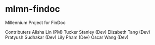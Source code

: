 # mlmn-findoc

Millennium Project for FinDoc

Contributers
Alisha Lin (PM)
Tucker Stanley (Dev)
Elizabeth Tang (Dev)
Pratyush Sudhakar (Dev)
Lily Pham (Dev)
Oscar Wang (Dev)
